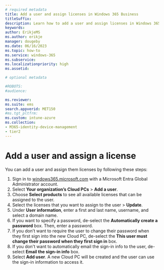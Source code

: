 ```yaml
---
# required metadata
title: Add a user and assign licenses in Windows 365 Business
titleSuffix:
description: Learn how to add a user and assign licenses in Windows 365 Business
keywords:
author: ErikjeMS  
ms.author: erikje
manager: dougeby
ms.date: 06/16/2023
ms.topic: how-to
ms.service: windows-365
ms.subservice: 
ms.localizationpriority: high
ms.assetid: 

# optional metadata

#ROBOTS:
#audience:

ms.reviewer: 
ms.suite: ems
search.appverid: MET150
#ms.tgt_pltfrm:
ms.custom: intune-azure
ms.collection:
- M365-identity-device-management
- tier2
---
```


# Add a user and assign a license

You can add a user and assign them licenses by following these steps:

1. Sign in to [windows365.microsoft.com](https://windows365.microsoft.com) with a Microsoft Entra Global Administrator account.
2. Select **Your organization’s Cloud PCs** > **Add a user**.
3. Choose **Select products** to see all available licenses that can be assigned to the user.
4. Select the licenses that you want to assign to the user > **Update**.
5. Under **User information**, enter a first and last name, username, and select a domain name.
6. If you want to specify a password, de-select the **Automatically create a password** box. Then, enter a password.
7. If you don’t want to require the user to change their password when they first sign into the new Cloud PC, de-select the **This user must change their password when they first sign in** box.
8. If you don't want to automatically email the sign-in info to the user, de-select **Email the sign-in info** box.
9. Select **Add user**. A new Cloud PC will be created and the user can use the sign-in information to access it.
